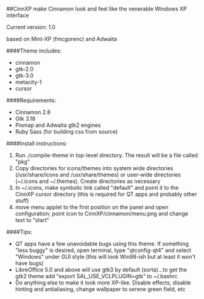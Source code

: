 ##CinnXP
make Cinnamon look and feel like the venerable Windows XP interface

Current version: 1.0

based on Mint-XP (fmcgorenc) and Adwaita

####Theme includes:
* cinnamon
* gtk-2.0
* gtk-3.0
* metacity-1
* cursor

####Requirements:
* Cinnamon 2.8
* Gtk 3.18
* Pixmap and Adwaita gtk2 engines
* Ruby Sass (for building css from source)

####Install instructions:

1. Run ./compile-theme in top-level directory. The result will be a file called "pkg"
2. Copy directories for icons/themes into system wide directories (/usr/share/icons and /usr/share/themes) or user-wide directories (~/.icons and ~/.themes). Create directories as necessary
3. In ~/.icons, make symbolic link called "default" and point it to the CinnXP cursor directory (this is required for QT apps and probably other stuff)
4. move menu applet to the first position on the panel and open configuration; point icon to CinnXP/cinnamon/menu.png and change text to "start"

####Tips:
* QT apps have a few unavoidable bugs using this theme. If something "less buggy" is desired, open terminal, type "qtconfig-qt4" and select "Windows" under GUI style (this will look Win98-ish but at least it won't have bugs)
* LibreOffice 5.0 and above will use gtk3 by default (sorta)...to get the gtk2 theme add "export SAL\_USE_VCLPLUGIN=gtk" to ~/.bashrc
* Do anything else to make it look more XP-like. Disable effects, disable hinting and antialiasing, change wallpaper to serene green field, etc
